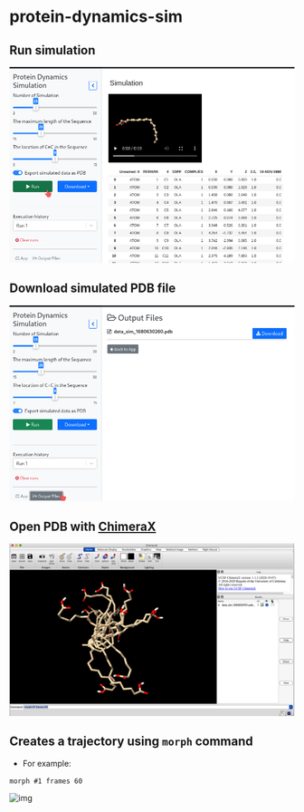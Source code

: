 # protein-dynamics-sim
## Run simulation
![img](images/run_sim.png)
## Download simulated PDB file
![img](images/pdb_download.png)
## Open PDB with [ChimeraX](https://www.cgl.ucsf.edu/chimerax/download.html)
![img](images/pdb_view.png)
## Creates a trajectory using `morph` command
* For example:
```
morph #1 frames 60
```
![img](images/pdb_trajectory.png)
